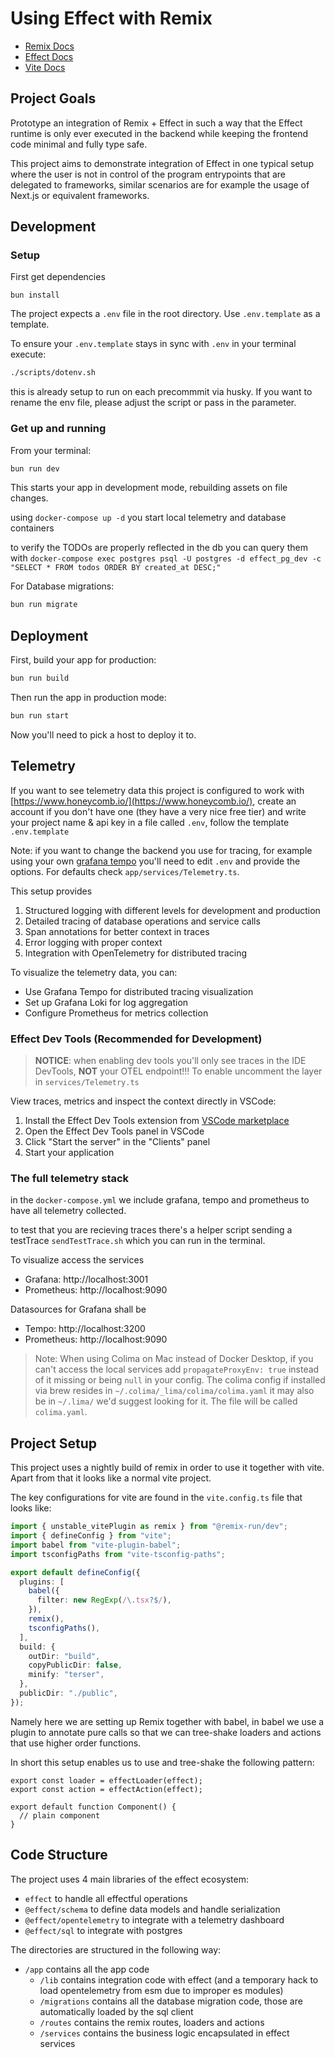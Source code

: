 # Using Effect with Remix

- [Remix Docs](https://remix.run/docs)
- [Effect Docs](https://effect.website/docs/introduction)
- [Vite Docs](https://vitejs.dev/guide/)

## Project Goals

Prototype an integration of Remix + Effect in such a way that the Effect runtime is only ever executed in the backend while keeping the frontend code minimal and fully type safe.

This project aims to demonstrate integration of Effect in one typical setup where the user is not in control of the program entrypoints that are delegated to frameworks, similar scenarios are for example the usage of Next.js or equivalent frameworks.

## Development

### Setup

First get dependencies

```
bun install
```

The project expects a `.env` file in the root directory. Use `.env.template` as a template.

To ensure your `.env.template` stays in sync with `.env` in your terminal execute:

```sh
./scripts/dotenv.sh
```

this is already setup to run on each precommmit via husky. If you want to rename the env file, please adjust the script or pass in the parameter.

### Get up and running

From your terminal:

```sh
bun run dev
```

This starts your app in development mode, rebuilding assets on file changes.

using ```docker-compose up -d``` you start local telemetry and database containers

to verify the TODOs are properly reflected in the db you can query them with ```docker-compose exec postgres psql -U postgres -d effect_pg_dev -c "SELECT * FROM todos ORDER BY created_at DESC;"```

For Database migrations:

```sh
bun run migrate
```

## Deployment

First, build your app for production:

```sh
bun run build
```

Then run the app in production mode:

```sh
bun run start
```

Now you'll need to pick a host to deploy it to.

## Telemetry

If you want to see telemetry data this project is configured to work with [https://www.honeycomb.io/](https://www.honeycomb.io/), create an account if you don't have one (they have a very nice free tier) and write your project name & api key in a file called `.env`, follow the template `.env.template`

Note: if you want to change the backend you use for tracing, for example using your own [grafana tempo](https://grafana.com/oss/tempo/) you'll need to edit `.env` and provide the options. For defaults check `app/services/Telemetry.ts`.

This setup provides
1) Structured logging with different levels for development and production
1) Detailed tracing of database operations and service calls
1) Span annotations for better context in traces
1) Error logging with proper context
1) Integration with OpenTelemetry for distributed tracing

To visualize the telemetry data, you can:
- Use Grafana Tempo for distributed tracing visualization
- Set up Grafana Loki for log aggregation
- Configure Prometheus for metrics collection

### Effect Dev Tools (Recommended for Development)

>**NOTICE**: when enabling dev tools you'll only see traces in the IDE DevTools, **NOT** your OTEL endpoint!!!
>To enable uncomment the layer in `services/Telemetry.ts`

View traces, metrics and inspect the context directly in VSCode:

1. Install the Effect Dev Tools extension from [VSCode marketplace](https://marketplace.visualstudio.com/items?itemName=effectful-tech.effect-vscode)
1. Open the Effect Dev Tools panel in VSCode
1. Click "Start the server" in the "Clients" panel
1. Start your application

### The full telemetry stack

in the `docker-compose.yml` we include grafana, tempo and prometheus to have all telemetry collected.

to test that you are recieving traces there's a helper script sending a testTrace ```sendTestTrace.sh``` which you can run in the terminal.

To visualize access the services
- Grafana: http://localhost:3001
- Prometheus: http://localhost:9090

Datasources for Grafana shall be
- Tempo: http://localhost:3200
- Prometheus: http://localhost:9090

>Note: When using Colima on Mac instead of Docker Desktop, if you can't access the local services add ```propagateProxyEnv: true``` instead of it missing or being `null` in your config.
>The colima config if installed via brew resides in ```~/.colima/_lima/colima/colima.yaml``` it may also be in `~/.lima/` we'd suggest looking for it. The file will be called `colima.yaml`.

## Project Setup

This project uses a nightly build of remix in order to use it together with vite. Apart from that it looks like a normal vite project.

The key configurations for vite are found in the `vite.config.ts` file that looks like:

```ts
import { unstable_vitePlugin as remix } from "@remix-run/dev";
import { defineConfig } from "vite";
import babel from "vite-plugin-babel";
import tsconfigPaths from "vite-tsconfig-paths";

export default defineConfig({
  plugins: [
    babel({
      filter: new RegExp(/\.tsx?$/),
    }),
    remix(),
    tsconfigPaths(),
  ],
  build: {
    outDir: "build",
    copyPublicDir: false,
    minify: "terser",
  },
  publicDir: "./public",
});
```

Namely here we are setting up Remix together with babel, in babel we use a plugin to annotate pure calls so that we can tree-shake loaders and actions that use higher order functions.

In short this setup enables us to use and tree-shake the following pattern:

```tsx
export const loader = effectLoader(effect);
export const action = effectAction(effect);

export default function Component() {
  // plain component
}
```

## Code Structure

The project uses 4 main libraries of the effect ecosystem:

- `effect` to handle all effectful operations
- `@effect/schema` to define data models and handle serialization
- `@effect/opentelemetry` to integrate with a telemetry dashboard
- `@effect/sql` to integrate with postgres

The directories are structured in the following way:

- `/app` contains all the app code
  - `/lib` contains integration code with effect (and a temporary hack to load opentelemetry from esm due to improper es modules)
  - `/migrations` contains all the database migration code, those are automatically loaded by the sql client
  - `/routes` contains the remix routes, loaders and actions
  - `/services` contains the business logic encapsulated in effect services
